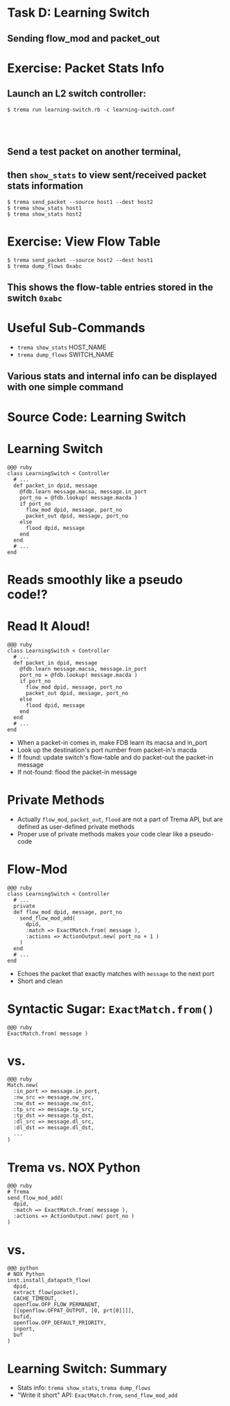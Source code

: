 <!SLIDE small>
# Task D: Learning Switch ######################################################

## Sending flow\_mod and packet\_out


<!SLIDE smaller>
# Exercise: Packet Stats Info ##################################################

## Launch an L2 switch controller:

	$ trema run learning-switch.rb -c learning-switch.conf

<br />
<br />

## Send a test packet on another terminal,
## then `show_stats` to view sent/received packet stats information
	
	$ trema send_packet --source host1 --dest host2
	$ trema show_stats host1
	$ trema show_stats host2


<!SLIDE small>
# Exercise: View Flow Table ####################################################

	$ trema send_packet --source host2 --dest host1
	$ trema dump_flows 0xabc

## This shows the flow-table entries stored in the switch `0xabc`


<!SLIDE small>
# Useful Sub-Commands ##########################################################

* `trema show_stats` HOST_NAME
* `trema dump_flows` SWITCH_NAME

## Various stats and internal info can be displayed with one simple command


<!SLIDE small>
# Source Code: Learning Switch #################################################


<!SLIDE smaller>
# Learning Switch ##############################################################

	@@@ ruby
	class LearningSwitch < Controller
	  # ...
	  def packet_in dpid, message
	    @fdb.learn message.macsa, message.in_port
	    port_no = @fdb.lookup( message.macda )
	    if port_no
	      flow_mod dpid, message, port_no
	      packet_out dpid, message, port_no
	    else
	      flood dpid, message
	    end
	  end
	  # ...
	end

# Reads smoothly like a pseudo code!?


<!SLIDE smaller>
# Read It Aloud! ###############################################################

	@@@ ruby
	class LearningSwitch < Controller
	  # ...
	  def packet_in dpid, message
	    @fdb.learn message.macsa, message.in_port
	    port_no = @fdb.lookup( message.macda )
	    if port_no
	      flow_mod dpid, message, port_no
	      packet_out dpid, message, port_no
	    else
	      flood dpid, message
	    end
	  end
	  # ...
	end

* When a packet-in comes in, make FDB learn its macsa and in_port
* Look up the destination's port number from packet-in's macda
* If found: update switch's flow-table and do packet-out the packet-in message
* If not-found: flood the packet-in message


<!SLIDE smaller>
# Private Methods ##############################################################

* Actually `flow_mod`, `packet_out`, `flood` are not a part of Trema API, but are defined as user-defined private methods
* Proper use of private methods makes your code clear like a pseudo-code


<!SLIDE smaller>
# Flow-Mod #####################################################################

	@@@ ruby
	class LearningSwitch < Controller
	  # ...
	  private
	  def flow_mod dpid, message, port_no
	    send_flow_mod_add(
	      dpid,
	      :match => ExactMatch.from( message ),
	      :actions => ActionOutput.new( port_no + 1 )
	    )
	  end
	  # ...
	end

* Echoes the packet that exactly matches with `message` to the next port
* Short and clean


<!SLIDE smaller>
# Syntactic Sugar: `ExactMatch.from()` #########################################

	@@@ ruby
	ExactMatch.from( message )

# vs.

	@@@ ruby
	Match.new(
	  :in_port => message.in_port,
	  :nw_src => message.nw_src,
	  :nw_dst => message.nw_dst,
	  :tp_src => message.tp_src,
	  :tp_dst => message.tp_dst,
	  :dl_src => message.dl_src,
	  :dl_dst => message.dl_dst,
	  ...
	)


<!SLIDE smaller>
# Trema vs. NOX Python #########################################################

	@@@ ruby
	# Trema
	send_flow_mod_add(
	  dpid,
	  :match => ExactMatch.from( message ),
	  :actions => ActionOutput.new( port_no )
	)

# vs.

	@@@ python
	# NOX Python
	inst.install_datapath_flow(
	  dpid,
	  extract_flow(packet),
	  CACHE_TIMEOUT, 
	  openflow.OFP_FLOW_PERMANENT,
	  [[openflow.OFPAT_OUTPUT, [0, prt[0]]]],
	  bufid,
	  openflow.OFP_DEFAULT_PRIORITY,
	  inport,
	  buf
	)


<!SLIDE small>
# Learning Switch: Summary #####################################################

* Stats info: `trema show_stats`, `trema dump_flows`
* "Write it short" API: `ExactMatch.from`, `send_flow_mod_add`
